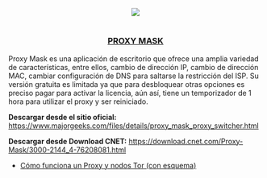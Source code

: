 <p align="center">
  <a href="https://github.com/DenverCoder1/readme-typing-svg"><img src="https://readme-typing-svg.herokuapp.com?font=Fira+Code&pause=1000&color=13F700&width=320&lines=Proxy+Mask+para+Windows"></a>
</p>

<h1 align="center"></h1>

<h3 align="center"><ins>PROXY MASK</ins></h3>

Proxy Mask es una aplicación de escritorio que ofrece una amplia variedad de características, entre ellos, cambio de dirección IP, cambio de dirección MAC, cambiar configuración de DNS para saltarse la restricción del ISP. Su versión gratuita es limitada ya que para desbloquear otras opciones es preciso pagar para activar la licencia, aún así, tiene un temporizador de 1 hora para utilizar el proxy y ser reiniciado.

**Descargar desde el sitio oficial:** https://www.majorgeeks.com/files/details/proxy_mask_proxy_switcher.html

**Descargar desde Download CNET:** https://download.cnet.com/Proxy-Mask/3000-2144_4-76208081.html

- <a href="https://github.com/R3LI4NT/articulos/blob/main/Seguridad/Anonimato/GNU-Linux/proxychains_tor.md">Cómo funciona un Proxy y nodos Tor (con esquema)</a>

<h1 align="center"></h1>
